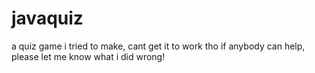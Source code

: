 # javaquiz
a quiz game i tried to make, cant get it to work tho
if anybody can help, please let me know what i did wrong!

